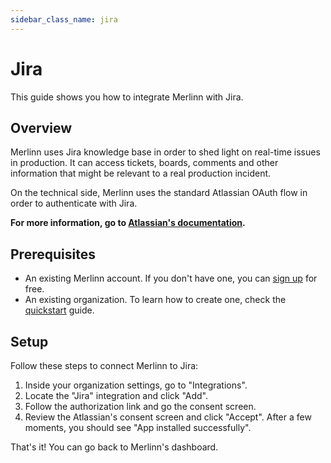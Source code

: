 ```yaml
---
sidebar_class_name: jira
---
```


# Jira

This guide shows you how to integrate Merlinn with Jira.

## Overview

Merlinn uses Jira knowledge base in order to shed light on real-time issues in production. It can access tickets, boards, comments and other information that might be relevant to a real production incident.

On the technical side, Merlinn uses the standard Atlassian OAuth flow in order to authenticate with Jira.

**For more information, go to [Atlassian's documentation](https://developer.atlassian.com/cloud/jira/platform/oauth-2-3lo-apps/).**

## Prerequisites

- An existing Merlinn account. If you don't have one, you can [sign up](https://app.merlinn.co/) for free.
- An existing organization. To learn how to create one, check the [quickstart](../02-Quickstart.md) guide.

## Setup

Follow these steps to connect Merlinn to Jira:

1. Inside your organization settings, go to "Integrations".
2. Locate the "Jira" integration and click "Add".
3. Follow the authorization link and go the consent screen.
4. Review the Atlassian's consent screen and click "Accept". After a few moments, you should see "App installed successfully".

That's it! You can go back to Merlinn's dashboard.
